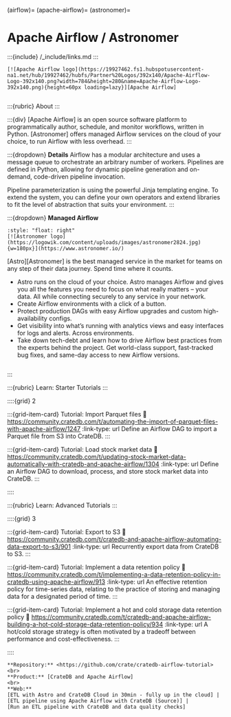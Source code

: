 (airflow)=
(apache-airflow)=
(astronomer)=
# Apache Airflow / Astronomer

:::{include} /_include/links.md
:::

```{div} .float-right
[![Apache Airflow logo](https://19927462.fs1.hubspotusercontent-na1.net/hub/19927462/hubfs/Partner%20Logos/392x140/Apache-Airflow-Logo-392x140.png?width=784&height=280&name=Apache-Airflow-Logo-392x140.png){height=60px loading=lazy}][Apache Airflow]
```
```{div} .clearfix
```

:::{rubric} About
:::

:::{div}
[Apache Airflow] is an open source software platform to programmatically author,
schedule, and monitor workflows, written in Python.
[Astronomer] offers managed Airflow services on the cloud of your choice, to
run Airflow with less overhead.
:::

:::{dropdown} **Details**
Airflow has a modular architecture and uses a message queue to orchestrate an
arbitrary number of workers. Pipelines are defined in Python, allowing for
dynamic pipeline generation and on-demand, code-driven pipeline invocation.

Pipeline parameterization is using the powerful Jinja templating engine.
To extend the system, you can define your own operators and extend libraries
to fit the level of abstraction that suits your environment.
:::

:::{dropdown} **Managed Airflow**

```{div}
:style: "float: right"
[![Astronomer logo](https://logowik.com/content/uploads/images/astronomer2824.jpg){w=180px}](https://www.astronomer.io/)
```

[Astro][Astronomer] is the best managed service in the market for teams on any step of their data
journey. Spend time where it counts.

- Astro runs on the cloud of your choice. Astro manages Airflow and gives you all the
  features you need to focus on what really matters – your data. All while connecting
  securely to any service in your network.
- Create Airflow environments with a click of a button.
- Protect production DAGs with easy Airflow upgrades and custom high-availability configs.
- Get visibility into what’s running with analytics views and easy interfaces for logs
  and alerts. Across environments.
- Take down tech-debt and learn how to drive Airflow best practices from the experts
  behind the project. Get world-class support, fast-tracked bug fixes, and same-day
  access to new Airflow versions.

```{div} .clearfix
```

:::


:::{rubric} Learn: Starter Tutorials
:::

::::{grid} 2

:::{grid-item-card} Tutorial: Import Parquet files
:link: https://community.cratedb.com/t/automating-the-import-of-parquet-files-with-apache-airflow/1247
:link-type: url
Define an Airflow DAG to import a Parquet file from S3 into CrateDB.
:::

:::{grid-item-card} Tutorial: Load stock market data
:link: https://community.cratedb.com/t/updating-stock-market-data-automatically-with-cratedb-and-apache-airflow/1304
:link-type: url
Define an Airflow DAG to download, process, and store stock market data
into CrateDB.
:::

::::


:::{rubric} Learn: Advanced Tutorials
:::

::::{grid} 3

:::{grid-item-card} Tutorial: Export to S3
:link: https://community.cratedb.com/t/cratedb-and-apache-airflow-automating-data-export-to-s3/901
:link-type: url
Recurrently export data from CrateDB to S3.
:::

:::{grid-item-card} Tutorial: Implement a data retention policy
:link: https://community.cratedb.com/t/implementing-a-data-retention-policy-in-cratedb-using-apache-airflow/913
:link-type: url
An effective retention policy for time-series data, relating to the practice of
storing and managing data for a designated period of time.
:::

:::{grid-item-card} Tutorial: Implement a hot and cold storage data retention policy
:link: https://community.cratedb.com/t/cratedb-and-apache-airflow-building-a-hot-cold-storage-data-retention-policy/934
:link-type: url
A hot/cold storage strategy is often motivated by a tradeoff between performance
and cost-effectiveness.
:::

::::



```{seealso}
**Repository:** <https://github.com/crate/cratedb-airflow-tutorial>
<br>
**Product:** [CrateDB and Apache Airflow]
<br>
**Web:**
[ETL with Astro and CrateDB Cloud in 30min - fully up in the cloud] |
[ETL pipeline using Apache Airflow with CrateDB (Source)] |
[Run an ETL pipeline with CrateDB and data quality checks]
```


[CrateDB and Apache Airflow]: https://cratedb.com/integrations/cratedb-and-apache-airflow
[ETL pipeline using Apache Airflow with CrateDB (Source)]: https://github.com/astronomer/astro-cratedb-blogpost
[ETL with Astro and CrateDB Cloud in 30min - fully up in the cloud]: https://www.astronomer.io/blog/run-etlelt-with-airflow-and-cratedb/
[Run an ETL pipeline with CrateDB and data quality checks]: https://registry.astronomer.io/dags/etl_pipeline/
